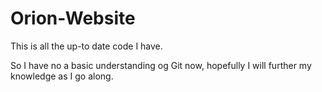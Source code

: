 # Orion-Website
This is all the up-to date code I have.

So I have no a basic understanding og Git now, hopefully I will further my knowledge as I go along.
